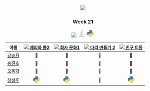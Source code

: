 <div align="center">
  <h3><img src="https://user-images.githubusercontent.com/46666296/133788774-1bba4108-db05-4d35-88ac-e355f29040a0.png"></h3>

  ### <center>**Week 21**</center>
  <!--CPP-->
  <img src="https://media.vlpt.us/images/seungju0000/post/0bb96d2c-93ff-4415-86ea-f6c71b40260b/img%20(1).png" height="25">
  <!--Java-->
  <img src="https://raw.githubusercontent.com/vscode-icons/vscode-icons/master/icons/file_type_jar.svg" height="25"/>
  <!--Python-->
  <img src="https://raw.githubusercontent.com/vscode-icons/vscode-icons/master/icons/file_type_python.svg" height="25"/>

  <!--문제를 풀었으면 위의 아이콘 중에 하나를 복사해서 붙여넣기-->
  <!--링크 삽입할 때 Forked Repo(개인 저장소)가 아닌 Remote Repo(원본 저장소) 주소를 붙여넣을 것-->
  <!--주소를 붙여넣는 방법 대신에 './파일명.cpp', './파일명.java', './파일명.py'처럼 링크를 연결해주는 방법이 더 편함-->
  |                    이름                    |[<img src="https://d2gd6pc034wcta.cloudfront.net/tier/6.svg" height="12"> 제리와 톰2](https://www.acmicpc.net/problem/17504)|[<img src="https://d2gd6pc034wcta.cloudfront.net/tier/12.svg" height="12"> 회사 문화1](https://www.acmicpc.net/problem/14267)|[<img src="https://d2gd6pc034wcta.cloudfront.net/tier/14.svg" height="12"> 다리 만들기 2](https://www.acmicpc.net/problem/17472)|[<img src="https://d2gd6pc034wcta.cloudfront.net/tier/11.svg" height="12"> 인구 이동](https://www.acmicpc.net/problem/16234)|
  |:---------------------------------------:|:---:|:---:|:---:|:---:|
  |[강승환](https://github.com/kangshwan)|🧠|🧠|🧠|🧠|
  |[송진호](https://github.com/sth4881)|🧠|🧠|🧠|🧠|
  |[오동혁](https://github.com/97DongHyeokOH)|🧠|🧠|🧠|🧠|
  |[장성훈](https://github.com/jsh9611)|[<img src="https://raw.githubusercontent.com/vscode-icons/vscode-icons/master/icons/file_type_python.svg" height="25"/>](./BOJ17504_jang.py)|[<img src="https://raw.githubusercontent.com/vscode-icons/vscode-icons/master/icons/file_type_python.svg" height="25"/>](./BOJ14267_jang.py)|🧠|[<img src="https://raw.githubusercontent.com/vscode-icons/vscode-icons/master/icons/file_type_python.svg" height="25"/>](./BOJ16234_jang.py)|
